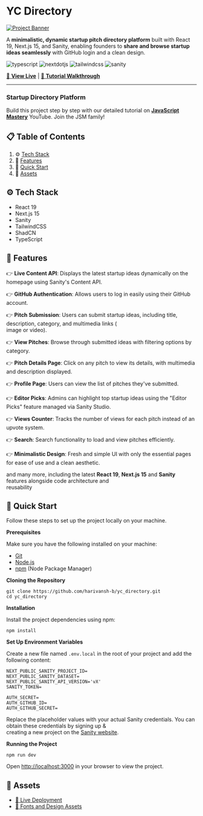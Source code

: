 # YC Directory

[![Project Banner](https://github.com/user-attachments/assets/471e2baa-8781-43b8-aaed-62e313d03e99)](https://youtu.be/Zq5fmkH0T78?feature=shared)

A **minimalistic, dynamic startup pitch directory platform** built with React 19, Next.js 15, and Sanity, enabling founders to **share and browse startup ideas seamlessly** with GitHub login and a clean design.

![typescript](https://img.shields.io/badge/-Typescript-black?style=for-the-badge\&logoColor=white\&logo=react\&color=3178C6) ![nextdotjs](https://img.shields.io/badge/-Next_JS-black?style=for-the-badge\&logoColor=white\&logo=nextdotjs\&color=000000) ![tailwindcss](https://img.shields.io/badge/-Tailwind_CSS-black?style=for-the-badge\&logoColor=white\&logo=tailwindcss\&color=06B6D4) ![sanity](https://img.shields.io/badge/-Sanity-black?style=for-the-badge\&logoColor=white\&logo=sanity\&color=F03E2F)

[🚀 **View Live**](https://yc-directory-self-one.vercel.app/) | [🎥 **Tutorial Walkthrough**](https://youtu.be/Zq5fmkH0T78?feature=shared)

---
### Startup Directory Platform

Build this project step by step with our detailed tutorial on [**JavaScript Mastery**](https://www.youtube.com/@javascriptmastery/videos) YouTube. Join the JSM family!

## 📋 Table of Contents

1.  ⚙️ [Tech Stack](#tech-stack)
2.  🔋 [Features](#features)
3.  🤸 [Quick Start](#quick-start)
4.  🔗 [Assets](#links)


## ⚙️ Tech Stack

*   React 19
*   Next.js 15
*   Sanity
*   TailwindCSS
*   ShadCN
*   TypeScript

## 🔋 Features

👉 **Live Content API**: Displays the latest startup ideas dynamically on the homepage using Sanity's Content API.

👉 **GitHub Authentication**: Allows users to log in easily using their GitHub account.

👉 **Pitch Submission**: Users can submit startup ideas, including title, description, category, and multimedia links (  
image or video).

👉 **View Pitches**: Browse through submitted ideas with filtering options by category.

👉 **Pitch Details Page**: Click on any pitch to view its details, with multimedia and description displayed.

👉 **Profile Page**: Users can view the list of pitches they've submitted.

👉 **Editor Picks**: Admins can highlight top startup ideas using the "Editor Picks" feature managed via Sanity Studio.

👉 **Views Counter**: Tracks the number of views for each pitch instead of an upvote system.

👉 **Search**: Search functionality to load and view pitches efficiently.

👉 **Minimalistic Design**: Fresh and simple UI with only the essential pages for ease of use and a clean aesthetic.

and many more, including the latest **React 19**, **Next.js 15** and **Sanity** features alongside code architecture and  
reusability

## 🤸 Quick Start

Follow these steps to set up the project locally on your machine.

**Prerequisites**

Make sure you have the following installed on your machine:

*   [Git](https://git-scm.com/)
*   [Node.js](https://nodejs.org/en)
*   [npm](https://www.npmjs.com/) (Node Package Manager)

**Cloning the Repository**

```
git clone https://github.com/harivansh-b/yc_directory.git
cd yc_directory
```

**Installation**

Install the project dependencies using npm:

```
npm install
```

**Set Up Environment Variables**

Create a new file named `.env.local` in the root of your project and add the following content:

```
NEXT_PUBLIC_SANITY_PROJECT_ID=
NEXT_PUBLIC_SANITY_DATASET=
NEXT_PUBLIC_SANITY_API_VERSION='vX'
SANITY_TOKEN=

AUTH_SECRET= 
AUTH_GITHUB_ID=
AUTH_GITHUB_SECRET=
```

Replace the placeholder values with your actual Sanity credentials. You can obtain these credentials by signing up &  
creating a new project on the [Sanity website](https://www.sanity.io/).

**Running the Project**

```
npm run dev
```

Open [http://localhost:3000](http://localhost:3000) in your browser to view the project.

## 🔗 Assets

* [🚀 Live Deployment](https://yc-directory-self-one.vercel.app/)
* [📂 Fonts and Design Assets](https://drive.google.com/file/d/1OEFHnEq5pQFP86u8FOBLBBNxKPsbjjqU/view?usp=sharing)
